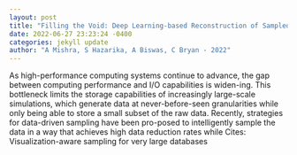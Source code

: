 ```yaml
--- 
layout: post 
title: "Filling the Void: Deep Learning-based Reconstruction of Sampled Spatiotemporal Scientific Simulation Data" 
date: 2022-06-27 23:23:24 -0400 
categories: jekyll update 
author: "A Mishra, S Hazarika, A Biswas, C Bryan - 2022" 
--- 
```

As high-performance computing systems continue to advance, the gap between computing performance and I/O capabilities is widen-ing. This bottleneck limits the storage capabilities of increasingly large-scale simulations, which generate data at never-before-seen granularities while only being able to store a small subset of the raw data. Recently, strategies for data-driven sampling have been pro-posed to intelligently sample the data in a way that achieves high data reduction rates while Cites: Visualization-aware sampling for very large databases